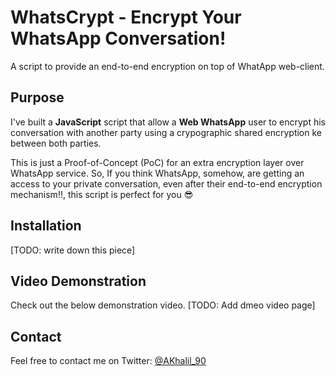 # WhatsCrypt - Encrypt Your WhatsApp Conversation!
A script to provide an end-to-end encryption on top of WhatApp web-client.

## Purpose
I've built a **JavaScript** script that allow a **Web WhatsApp** user to encrypt his conversation with another party using a crypographic shared encryption ke between both parties.

This is just a Proof-of-Concept (PoC) for an extra encryption layer over WhatsApp service. So, If you think WhatsApp, somehow, are getting an access to your private conversation, even after their end-to-end encryption mechanism!!, this script is perfect for you :sunglasses:

## Installation
[TODO: write down this piece]

## Video Demonstration
Check out the below demonstration video.
[TODO: Add dmeo video page]

## Contact
Feel free to contact me on Twitter: [@AKhalil_90](https://twitter.com/AKhalil_90)
